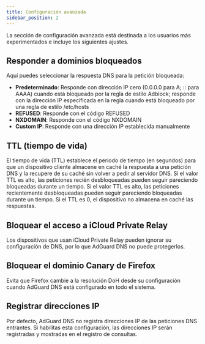 ```yaml
---
title: Configuración avanzada
sidebar_position: 2
---
```


La sección de configuración avanzada está destinada a los usuarios más experimentados e incluye los siguientes ajustes.

## Responder a dominios bloqueados

Aquí puedes seleccionar la respuesta DNS para la petición bloqueada:

- **Predeterminado**: Responde con dirección IP cero (0.0.0.0 para A; :: para AAAA) cuando está bloqueado por la regla de estilo Adblock; responde con la dirección IP especificada en la regla cuando está bloqueado por una regla de estilo /etc/hosts
- **REFUSED**: Responde con el código REFUSED
- **NXDOMAIN**: Responde con el código NXDOMAIN
- **Custom IP**: Responde con una dirección IP establecida manualmente

## TTL (tiempo de vida)

El tiempo de vida (TTL) establece el período de tiempo (en segundos) para que un dispositivo cliente almacene en caché la respuesta a una petición DNS y la recupere de su caché sin volver a pedir al servidor DNS. Si el valor TTL es alto, las peticiones recién desbloqueadas pueden seguir pareciendo bloqueadas durante un tiempo. Si el valor TTL es alto, las peticiones recientemente desbloqueadas pueden seguir pareciendo bloqueadas durante un tiempo. Si el TTL es 0, el dispositivo no almacena en caché las respuestas.

## Bloquear el acceso a iCloud Private Relay

Los dispositivos que usan iCloud Private Relay pueden ignorar su configuración de DNS, por lo que AdGuard DNS no puede protegerlos.

## Bloquear el dominio Canary de Firefox

Evita que Firefox cambie a la resolución DoH desde su configuración cuando AdGuard DNS está configurado en todo el sistema.

## Registrar direcciones IP

Por defecto, AdGuard DNS no registra direcciones IP de las peticiones DNS entrantes. Si habilitas esta configuración, las direcciones IP serán registradas y mostradas en el registro de consultas.
